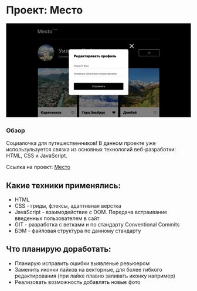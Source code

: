 # Проект: Место

![Превью проекта](mesto_preview.png)

### Обзор
Социалочка для путешественников!
В данном проекте уже использульзуется связка из основных технологий веб-разработки: HTML, CSS и JavaScript.

Ссылка на проект: [Место](https://smootha.github.io/mesto/)

## Какие техники применялись:

* HTML
* CSS - гриды, флексы, адаптивная верстка
* JavaScript - взаимодействие с DOM. Передача встраивание введенных пользователем в сайт
* GIT - разработка с ветками и по стандарту Conventional Commits
* БЭМ - файловая структура по данному стандарту

## Что планирую доработать:
* Планирую исправить ошибки выявленые ревьюером
* Заменить иконки лайков на векторные, для более гибкого редактирования (при лайке плавно заливать иконку например)
* Реализовать возможность добавлять новые фото
